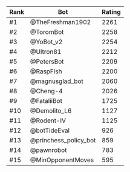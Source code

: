 Rank|Bot|Rating
---|---|---
#1|@TheFreshman1902|2261
#2|@ToromBot|2258
#3|@YoBot_v2|2254
#4|@Ultron81|2212
#5|@PetersBot|2209
#6|@RaspFish|2200
#7|@magnusglad_bot|2060
#8|@Cheng-4|2026
#9|@FataliiBot|1725
#10|@Demolito_L6|1127
#11|@Rodent-IV|1125
#12|@botTideEval|926
#13|@princhess_policy_bot|859
#14|@pawnrobot|783
#15|@MinOpponentMoves|595
